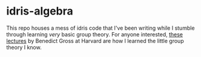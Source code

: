 # idris-algebra
This repo houses a mess of idris code that I've been writing while I stumble through learning *very* basic group theory.
For anyone interested, [these lectures](https://www.youtube.com/watch?v=VdLhQs_y_E8&list=PLelIK3uylPMGzHBuR3hLMHrYfMqWWsmx5&ab_channel=It%27ssoblatant) by Benedict Gross at Harvard
are how I learned the little group theory I know.
